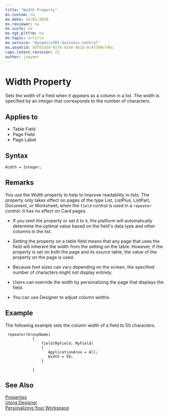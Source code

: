 ```yaml
---
title: "Width Property"
ms.custom: na
ms.date: 10/01/2020
ms.reviewer: na
ms.suite: na
ms.tgt_pltfrm: na
ms.topic: article
ms.service: "dynamics365-business-central"
ms.assetid: 59701d5d-65f8-42e8-9b1b-8c47709cf4bc
caps.latest.revision: 22
author: jswymer
---
```


# Width Property

Sets the width of a field when it appears as a column in a list. The width is specified by an integer that corresponds to the number of characters. <!-- and must be a fixed number when specified. --> 
  
## Applies to  
  
-   Table Field
-   Page Field
-   Page Label

## Syntax

```AL
Width = Integer;
```

## Remarks  

You use the Width property to help to improve readability in lists. The property only takes effect on pages of the type List, ListPlus, ListPart, Document, or Worksheet; when the `field` control is used in a `repeater` control. It has no effect on Card pages.

- If you omit the property or set it to `0`, the platform will automatically determine the optimal value based on the field's data type and other columns in the list.

- Setting the property on a table field means that any page that uses the field will inherent the width from the setting on the table. However, if the property is set on both the page and its source table, the value of the property on the page is used.

- Because font sizes can vary depending on the screen, the specified number of characters might not display entirely.
- Users can override the width by personalizing the page that displays the field.
- You can use Designer to adjust column widths.

<!--
For controls, the width specifies the width of the column. 
 For example, use the **Width** property to set decimals so that they do not take up too much space in a grid.
-->
## Example

The following example sets the column width of a field to 50 characters.

```AL
 repeater(GroupName)
            {
                field(MyField; MyField)
                {
                   ApplicationArea = All;
                   Width = 50;
                }

            }
```
  
<!-- For controls on the [!INCLUDE[rtc](includes/rtc_md.md)] you always have the option of resizing column width in the UI, but when running the [!INCLUDE[nav_web](includes/nav_web_md.md)] the **Width** property can be set to a fixed number to increase readability. -->

## See Also

[Properties](devenv-properties.md)  
[Using Designer](../devenv-inclient-designer.md)  
[Personalizing Your Workspace](/dynamics365/business-central/ui-personalization-user  ) 